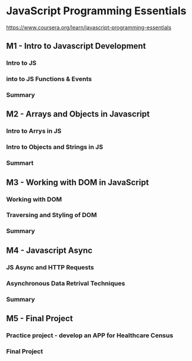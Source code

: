 # JavaScript Programming Essentials
https://www.coursera.org/learn/javascript-programming-essentials

## M1 - Intro to Javascript Development

### Intro to JS

### into to JS Functions & Events

### Summary




## M2 - Arrays and Objects in Javascript

### Intro to Arrys in JS

### Intro to Objects and Strings in JS

### Summart


## M3 - Working with DOM in JavaScript

### Working with DOM


### Traversing and Styling of DOM


### Summary




## M4 - Javascript Async

### JS Async and HTTP Requests

### Asynchronous Data Retrival Techniques

### Summary


## M5 - Final Project

### Practice project - develop an APP for Healthcare Census

### Final Project
